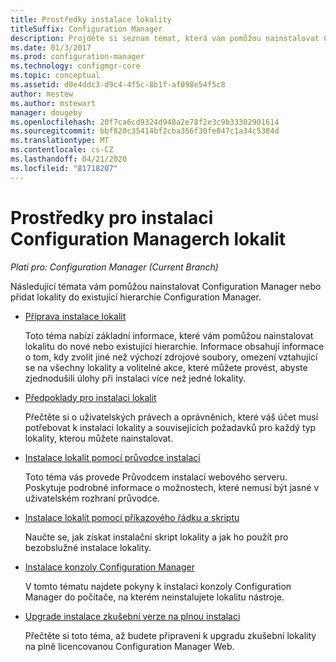 ```yaml
---
title: Prostředky instalace lokality
titleSuffix: Configuration Manager
description: Projděte si seznam témat, která vám pomůžou nainstalovat Configuration Manager nebo přidat lokality do vaší hierarchie.
ms.date: 01/3/2017
ms.prod: configuration-manager
ms.technology: configmgr-core
ms.topic: conceptual
ms.assetid: d0e4ddc3-d9c4-4f5c-8b1f-af098e54f5c8
author: mestew
ms.author: mstewart
manager: dougeby
ms.openlocfilehash: 20f7ca6cd9324d948a2e78f2e3c9b33302901614
ms.sourcegitcommit: bbf820c35414bf2cba356f30fe047c1a34c5384d
ms.translationtype: MT
ms.contentlocale: cs-CZ
ms.lasthandoff: 04/21/2020
ms.locfileid: "81718207"
---
```

# <a name="resources-for-installing-configuration-manager-sites"></a>Prostředky pro instalaci Configuration Managerch lokalit

*Platí pro: Configuration Manager (Current Branch)*

Následující témata vám pomůžou nainstalovat Configuration Manager nebo přidat lokality do existující hierarchie Configuration Manager.

- [Příprava instalace lokalit](prepare-to-install-sites.md)

  Toto téma nabízí základní informace, které vám pomůžou nainstalovat lokalitu do nové nebo existující hierarchie. Informace obsahují informace o tom, kdy zvolit jiné než výchozí zdrojové soubory, omezení vztahující se na všechny lokality a volitelné akce, které můžete provést, abyste zjednodušili úlohy při instalaci více než jedné lokality.

- [Předpoklady pro instalaci lokalit](prerequisites-for-installing-sites.md)

  Přečtěte si o uživatelských právech a oprávněních, které váš účet musí potřebovat k instalaci lokality a souvisejících požadavků pro každý typ lokality, kterou můžete nainstalovat.

- [Instalace lokalit pomocí průvodce instalací](use-the-setup-wizard-to-install-sites.md)

  Toto téma vás provede Průvodcem instalací webového serveru. Poskytuje podrobné informace o možnostech, které nemusí být jasné v uživatelském rozhraní průvodce.  

- [Instalace lokalit pomocí příkazového řádku a skriptu](use-a-command-line-to-install-sites.md)

  Naučte se, jak získat instalační skript lokality a jak ho použít pro bezobslužné instalace lokality.

- [Instalace konzoly Configuration Manager](install-consoles.md)

  V tomto tématu najdete pokyny k instalaci konzoly Configuration Manager do počítače, na kterém neinstalujete lokalitu nástroje.

- [Upgrade instalace zkušební verze na plnou instalaci](upgrade-an-evaluation-install-to-a-full-install.md)

  Přečtěte si toto téma, až budete připraveni k upgradu zkušební lokality na plně licencovanou Configuration Manager Web.
